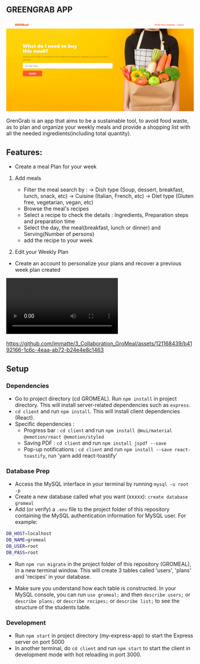 ## GREENGRAB APP

<img src="./Gromeal_Thumbnail.PNG" alt="Alt text" title="GroMeal">

GrenGrab is an app that aims to be a sustainable tool, to avoid food waste, as to plan and organize your weekly meals and provide a shopping list with all the needed ingredients(including total quantity).

## Features:

- Create a meal Plan for your week
1. Add meals
     - Filter the meal search by : 
          -> Dish type (Soup, dessert, breakfast, lunch, snack, etc)
          -> Cuisine (Italian, French, etc)
          -> Diet type (Gluten free, vegetarian, vegan, etc)
     - Browse the meal's recipes
     - Select a recipe to check the details : Ingredients, Preparation steps and preparation time
     - Select the day, the meal(breakfast, lunch or dinner) and Serving(Number of persons)
     - add the recipe to your week

2. Edit your Weekly Plan
- Create an account to personalize your plans and recover a previous week plan created

<video src="https://github.com/immatte/3_Collaboration_GroMeal/assets/121168439/b4192166-1c6c-4eaa-ab72-b24e4e8c1463">
Your browser does not support the video tag.
</video>

https://github.com/immatte/3_Collaboration_GroMeal/assets/121168439/b4192166-1c6c-4eaa-ab72-b24e4e8c1463


## Setup

### Dependencies

- Go to project directory (cd GROMEAL). Run `npm install` in project directory. This will install server-related dependencies such as `express`.
- `cd client` and run `npm install`. This will install client dependencies (React).
- Specific dependencies :
     + Progress bar : `cd client` and run `npm install @mui/material @emotion/react @emotion/styled`
     + Saving PDF : `cd client` and run `npm install jspdf --save` 
     + Pop-up notifications : `cd client` and run `npm install --save react-toastify`, run 'yarn add react-toastify'

### Database Prep

- Access the MySQL interface in your terminal by running `mysql -u root -p`
- Create a new database called what you want (xxxxx): `create database gromeal`
- Add (or verify) a `.env` file to the project folder of this repository containing the MySQL authentication information for MySQL user. For example:

```bash
DB_HOST=localhost
DB_NAME=gromeal
DB_USER=root
DB_PASS=root
```

- Run `npm run migrate` in the project folder of this repository (GROMEAL), in a new terminal window. This will create 3 tables called 'users', 'plans' and 'recipes' in your database.

- Make sure you understand how each table is constructed. In your MySQL console, you can run `use gromeal;` and then `describe users;` or `describe plans;` or `describe recipes;` or `describe list;` to see the structure of the students table.

### Development

- Run `npm start` in project directory (my-express-app) to start the Express server on port 5000
- In another terminal, do `cd client` and run `npm start` to start the client in development mode with hot reloading in port 3000.
